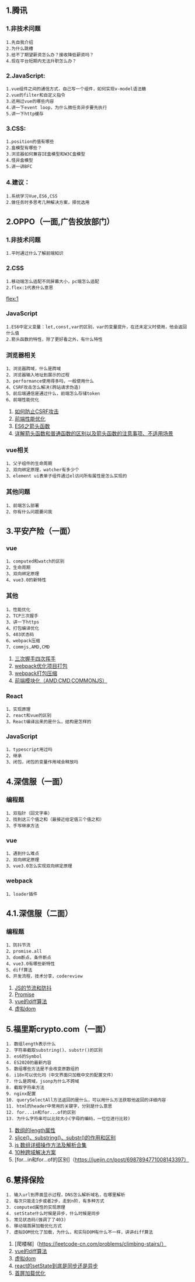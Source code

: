## 1.腾讯
### 1.非技术问题
	1.先自我介绍
	2.为什么跳槽
	3.给不了期望薪资怎么办？接收降低薪资吗？
	4.现在平台短期内无法升职怎么办？
### 2.JavaScript:
	1.vue组件之间的通信方式，自己写一个组件，如何实现v-model语法糖
	2.vue的filter和自定义指令
	3.还用过vue的哪些内容
	4.讲一下event loop，为什么微任务异步要先执行
	5.讲一下http缓存
### 3.CSS:
	1.position的值有哪些
	2.盒模型有哪些？
	3.浏览器如何兼容IE盒模型和W3C盒模型
	4.怪异盒模型
	5.讲一讲BFC
### 4.建议：
	1.系统学习Vue,ES6,CSS
	2.做任务时多思考几种解决方案，择优选用

## 2.OPPO（一面,广告投放部门）
### 1.非技术问题
	1.平时通过什么了解前端知识
### 2.CSS
	1.移动端怎么适配不同屏幕大小，pc端怎么适配
	2.flex:1代表什么意思
[flex:1](https://www.cnblogs.com/LangZ-/p/12703858.html)
		
### JavaScript
	1.ES6中定义变量：let,const,var的区别，var的变量提升，在还未定义时使用，他会返回什么值
	2.箭头函数的特性，除了更好看之外，有什么特性
### 浏览器相关
	1、浏览器跨域，什么是跨域
	2、浏览器输入地址到展示的过程
	3、performance使用得多吗，一般使用什么
	4、CSRF攻击怎么解决(跨站请求伪造)
	5、前后端通信是通过什么，前端怎么存储token
	6、前端性能优化
1. [如何防止CSRF攻击](https://juejin.cn/post/6844903689702866952)
2. [前端性能优化](https://juejin.cn/post/6892994632968306702)
3. [ES6之箭头函数](https://juejin.cn/post/6844903616231260174)
4. [详解箭头函数和普通函数的区别以及箭头函数的注意事项、不适用场景](https://juejin.cn/post/6844903801799835655)

### vue相关
	1、父子组件的生命周期
	2、双向绑定原理，watcher有多少个
	3、element ui表单子组件通过el访问所有属性是怎么实现的
### 其他问题
	1、前端怎么部署
	2、你有什么问题要问我

## 3.平安产险（一面）

### vue
	1、computed和watch的区别
	2、生命周期
	3、双向绑定原理
	4、vue3.0的新特性

### 其他
	1、性能优化
	2、TCP三次握手
	3、讲一下https
	4、打包编译优化
	5、403状态码
	6、webpack压缩
	7、commjs,AMD,CMD

1. [三次握手四次挥手](https://juejin.cn/post/6844903625513238541)
2. [webpack优化项目打包](https://juejin.cn/post/6844904174937718792)
3. [webpack打包压缩](https://juejin.cn/post/6969018138591494158ß)
4. [前端模块化（AMD,CMD,COMMONJS）](https://juejin.cn/post/6844903576309858318)


### React
	1、实现原理
	2、react和vue的区别
	3、React编译出来的是什么，结构是怎样的

### JavaScript
	1、typescript用过吗
	2、继承
	3、闭包，闭包的变量作用域会释放吗


## 4.深信服（一面）
### 编程题
	1、双指针（回文字串）
	2、找到这三个值之和（最接近给定值三个值之和）
	3、手写继承方法

### vue
	1、遇到什么难点
	2、双向绑定原理
	3、vue3.0怎么实现双向绑定原理

### webpack
	1、loader插件

## 4.1.深信服（二面）
### 编程题
	1、防抖节流
	2、promise.all
	3、dom断点，条件断点
	4、vue3.0有哪些新特性
	5、diff算法
	6、开发流程，技术分享，codereview
1. [JS的节流和防抖](https://juejin.cn/post/6844903669389885453)
2. [Promise](https://es6.ruanyifeng.com/#docs/promise)
3. [vue的diff算法](https://juejin.cn/post/6844903607913938951)
4. [虚拟dom](https://juejin.cn/post/6844903806132568072)


## 5.福里斯crypto.com（一面）
	1. 数组length表示什么
	2. 字符串截取substring()、substr()的区别
	3. es6的Symbol
	4. ES2020的最新内容
	5. 数组哪些方法是不会改变原数组的
	6. i18n可以优化吗（中文界面只加载中文的配置文件）
	7. 什么是跨域，jsonp为什么不跨域
	8. 截取字符串方法
	9. nginx配置
	10. querySelectAll方法返回的是什么，可以用什么方法获取他返回的详细内容
	11. html的header中常用的关键字，分别是什么意思
	12. for...in和for...of的区别
	13. 为什么字符串可以比较大小(字母的编码，一位位进行比较)
1. [数组的length属性](https://blog.csdn.net/z591102/article/details/107782975)
2. [slice()、substring()、substr()的作用和区别](https://www.cnblogs.com/wangyulue/p/7718532.html)
3. [js 数组详细操作方法及解析合集](https://juejin.cn/post/6844903614918459406)
4. [10种跨域解决方案](https://juejin.cn/post/6844904126246027278)
5. [for...in和for...of的区别]（https://juejin.cn/post/6987894771008143397）

## 6.慧择保险
	1. 输入url到界面显示过程，DNS怎么解析域名，在哪里解析
	2. 每次只能走1步或者2步，走到n阶，有多种方式
	3. computed属性的实现原理
	4. setState什么时候是异步，什么时候是同步
	5. 常见状态码(强调了了403)
	6. 移动端首屏加载优化方式
	7. 虚拟DOM优化了加载，为什么，和实际DOM有什么不一样，讲讲diff算法

1. [爬楼梯]（https://leetcode-cn.com/problems/climbing-stairs/）
2. [vue的diff算法](https://juejin.cn/post/6844903607913938951)
3. [虚拟dom](https://juejin.cn/post/6844903806132568072)
4. [react的setState到底是同步还是异步](https://juejin.cn/post/6850418109636050958)
5. [首屏加载优化](https://juejin.cn/post/6844903569154375693)


